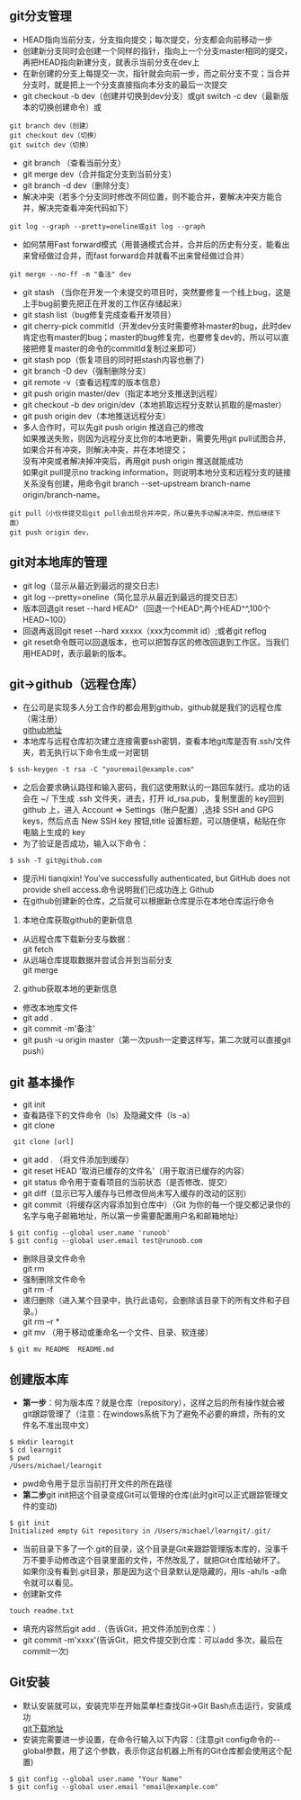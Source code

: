 
## git分支管理
* HEAD指向当前分支，分支指向提交；每次提交，分支都会向前移动一步
* 创建新分支同时会创建一个同样的指针，指向上一个分支master相同的提交，再把HEAD指向新建分支，就表示当前分支在dev上
* 在新创建的分支上每提交一次，指针就会向前一步，而之前分支不变；当合并分支时，就是把上一个分支直接指向本分支的最后一次提交
* git checkout -b dev（创建并切换到dev分支）或git switch -c dev（最新版本的切换创建命令）或
```
git branch dev（创建）
git checkout dev（切换）
git switch dev（切换）
```
* git branch （查看当前分支）
* git merge dev（合并指定分支到当前分支）
* git branch -d dev（删除分支）
* 解决冲突（若多个分支同时修改不同位置，则不能合并，要解决冲突方能合并，解决完查看冲突代码如下）
```
git log --graph --pretty=oneline或git log --graph
```
* 如何禁用Fast forward模式（用普通模式合并，合并后的历史有分支，能看出来曾经做过合并，而fast forward合并就看不出来曾经做过合并）
```
git merge --no-ff -m "备注" dev
```
* git stash （当你在开发一个未提交的项目时，突然要修复一个线上bug，这是上手bug前要先把正在开发的工作区存储起来）
* git stash list（bug修复完成查看开发项目）
* git cherry-pick commitId（开发dev分支时需要修补master的bug，此时dev肯定也有master的bug；master的bug修复完，也要修复dev的，所以可以直接把修复master的命令的commitId复制过来即可）
* git stash pop（恢复项目的同时把stash内容也删了）
* git branch -D dev（强制删除分支）
* git remote -v（查看远程库的版本信息）
* git push origin master/dev（指定本地分支推送到远程）
* git checkout -b dev origin/dev（本地抓取远程分支默认抓取的是master）
*  git push origin dev（本地推送远程分支）
* 多人合作时，可以先git push origin <branch-name>推送自己的修改  
 如果推送失败，则因为远程分支比你的本地更新，需要先用git pull试图合并,  
 如果合并有冲突，则解决冲突，并在本地提交；  
 没有冲突或者解决掉冲突后，再用git push origin <branch-name>推送就能成功  
 如果git pull提示no tracking information，则说明本地分支和远程分支的链接关系没有创建，用命令git branch --set-upstream branch-name origin/branch-name。  
```
git pull（小伙伴提交后git pull会出现合并冲突，所以要先手动解决冲突，然后继续下面）
git push origin dev，
```


## git对本地库的管理
* git log（显示从最近到最远的提交日志）
* git log --pretty=oneline（简化显示从最近到最远的提交日志）
* 版本回退git reset --hard HEAD^（回退一个HEAD^,两个HEAD^^,100个HEAD~100）
* 回退再返回git reset --hard xxxxx（xxx为commit id）;或者git reflog
* git reset命令既可以回退版本，也可以把暂存区的修改回退到工作区。当我们用HEAD时，表示最新的版本。


## git->github（远程仓库）
* 在公司是实现多人分工合作的都会用到github，github就是我们的远程仓库（需注册）  
[github地址](https://github.com)
* 本地库与远程仓库初次建立连接需要ssh密钥，查看本地git库是否有.ssh/文件夹，若无执行以下命令生成一对密钥
```
$ ssh-keygen -t rsa -C "youremail@example.com"
```
* 之后会要求确认路径和输入密码，我们这使用默认的一路回车就行。成功的话会在 ~/ 下生成 .ssh 文件夹，进去，打开 id_rsa.pub，复制里面的 key回到 github 上，进入 Account => Settings（账户配置）,选择 SSH and GPG keys，然后点击 New SSH key 按钮,title 设置标题，可以随便填，粘贴在你电脑上生成的 key
* 为了验证是否成功，输入以下命令：
```
$ ssh -T git@github.com
```
* 提示Hi tianqixin! You've successfully authenticated, but GitHub does not provide shell access.命令说明我们已成功连上 Github
* 在github创建新的仓库，之后就可以根据新仓库提示在本地仓库运行命令
1. 本地仓库获取github的更新信息
* 从远程仓库下载新分支与数据：  
git fetch  
* 从远端仓库提取数据并尝试合并到当前分支  
git merge  
2. github获取本地的更新信息
* 修改本地库文件
* git add .
* git commit -m'备注'
* git push -u origin master（第一次push一定要这样写，第二次就可以直接git push）


## git 基本操作
* git init
* 查看路径下的文件命令（ls）及隐藏文件（ls -a）
* git clone
```
 git clone [url]
 ```
 * git add . （将文件添加到缓存）
 * git reset HEAD '取消已缓存的文件名'（用于取消已缓存的内容）
 * git status 命令用于查看项目的当前状态（是否修改、提交）
 * git diff（显示已写入缓存与已修改但尚未写入缓存的改动的区别）
 * git commit（将缓存区内容添加到仓库中）（Git 为你的每一个提交都记录你的名字与电子邮箱地址，所以第一步需要配置用户名和邮箱地址）
 ```
 $ git config --global user.name 'runoob'
$ git config --global user.email test@runoob.com
```
* 删除目录文件命令  
  git rm <file>
 * 强制删除文件命令  
git rm -f <file>
 * 递归删除（进入某个目录中，执行此语句，会删除该目录下的所有文件和子目录。）  
 git rm –r *
 * git mv （用于移动或重命名一个文件、目录、软连接）
 ```
 $ git mv README  README.md
 ```
 


## 创建版本库
* **第一步**：何为版本库？就是仓库（repository），这样之后的所有操作就会被git跟踪管理了（注意：在windows系统下为了避免不必要的麻烦，所有的文件名不准出现中文）
```
$ mkdir learngit
$ cd learngit
$ pwd
/Users/michael/learngit
```
* pwd命令用于显示当前打开文件的所在路径
* **第二步**git init把这个目录变成Git可以管理的仓库(此时git可以正式跟踪管理文件的变动)
```
$ git init
Initialized empty Git repository in /Users/michael/learngit/.git/
```
* 当前目录下多了一个.git的目录，这个目录是Git来跟踪管理版本库的，没事千万不要手动修改这个目录里面的文件，不然改乱了，就把Git仓库给破坏了。
如果你没有看到.git目录，那是因为这个目录默认是隐藏的，用ls -ah/ls -a命令就可以看见。
* 创建新文件
```
touch readme.txt
```
* 填充内容然后git add .（告诉Git，把文件添加到仓库：）
* git commit -m'xxxx'(告诉Git，把文件提交到仓库：可以add 多次，最后在commit一次)



## Git安装
* 默认安装就可以，安装完毕在开始菜单栏查找Git->Git Bash点击运行，安装成功  
[git下载地址](https://git-scm.com/downloads)
* 安装完需要进一步设置，在命令行输入以下内容：(注意git config命令的--global参数，用了这个参数，表示你这台机器上所有的Git仓库都会使用这个配置)  
```
$ git config --global user.name "Your Name"
$ git config --global user.email "email@example.com"
```

